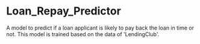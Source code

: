 # Loan_Repay_Predictor
A model to predict if a loan applicant is likely to pay back the loan in time or not. This model is trained based on the data of 'LendingClub'.

